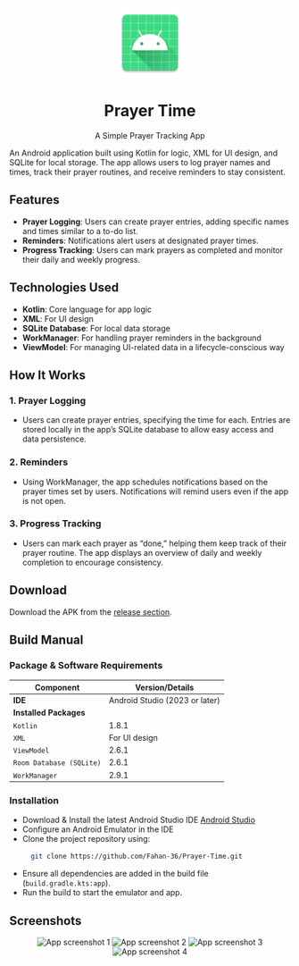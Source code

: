 <div align="center">
<img src="app/src/main/res/mipmap-xxxhdpi/ic_launcher.webp" alt="Prayer Tracker Icon" width=25% height=25%>
  <h1 align="center">Prayer Time</h1>
  <p align="center">A Simple Prayer Tracking App</p>
</div>

An Android application built using Kotlin for logic, XML for UI design, and SQLite for local storage. The app allows users to log prayer names and times, track their prayer routines, and receive reminders to stay consistent.

## Features

- **Prayer Logging**: Users can create prayer entries, adding specific names and times similar to a to-do list.
- **Reminders**: Notifications alert users at designated prayer times.
- **Progress Tracking**: Users can mark prayers as completed and monitor their daily and weekly progress.

## Technologies Used

- **Kotlin**: Core language for app logic
- **XML**: For UI design
- **SQLite Database**: For local data storage
- **WorkManager**: For handling prayer reminders in the background
- **ViewModel**: For managing UI-related data in a lifecycle-conscious way

## How It Works

### 1. Prayer Logging
- Users can create prayer entries, specifying the time for each. Entries are stored locally in the app’s SQLite database to allow easy access and data persistence.

### 2. Reminders
- Using WorkManager, the app schedules notifications based on the prayer times set by users. Notifications will remind users even if the app is not open.

### 3. Progress Tracking
- Users can mark each prayer as “done,” helping them keep track of their prayer routine. The app displays an overview of daily and weekly completion to encourage consistency.

## Download

Download the APK from the [release section](https://github.com/Fahan-36/Prayer-Time.git).

## Build Manual

### Package & Software Requirements

| Component               | Version/Details                  |
|-------------------------|----------------------------------|
| **IDE**                 | Android Studio (2023 or later)   |
| **Installed Packages**  |                                  |
| `Kotlin`                | 1.8.1                            |
| `XML`                   | For UI design                    |
| `ViewModel`             | 2.6.1                            |
| `Room Database (SQLite)`| 2.6.1                            |
| `WorkManager`           | 2.9.1                            |

### Installation

- Download & Install the latest Android Studio IDE [Android Studio](https://developer.android.com/studio)
- Configure an Android Emulator in the IDE
- Clone the project repository using:
    ```bash
      git clone https://github.com/Fahan-36/Prayer-Time.git
    ```
- Ensure all dependencies are added in the build file (`build.gradle.kts:app`).
- Run the build to start the emulator and app.

## Screenshots

<div align="center">
    <img src="D:\Book Pdf\screenshots1.jpg" alt="App screenshot 1" width=25% height=25%>
    <img src="screenshots/Screenshot_02.jpg" alt="App screenshot 2" width=25% height=25%>
    <img src="screenshots/Screenshot_03.jpg" alt="App screenshot 3" width=25% height=25%>
    <img src="screenshots/Screenshot_04.jpg" alt="App screenshot 4" width=25% height=25%>
</div>
